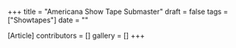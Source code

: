 +++
title = "Americana Show Tape Submaster"
draft = false
tags = ["Showtapes"]
date = ""

[Article]
contributors = []
gallery = []
+++